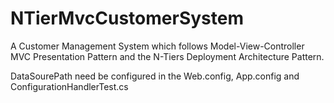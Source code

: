 # NTierMvcCustomerSystem
A Customer Management System which follows Model-View-Controller MVC Presentation Pattern and the N-Tiers Deployment Architecture Pattern.

DataSourePath need be configured in the Web.config, App.config and ConfigurationHandlerTest.cs
